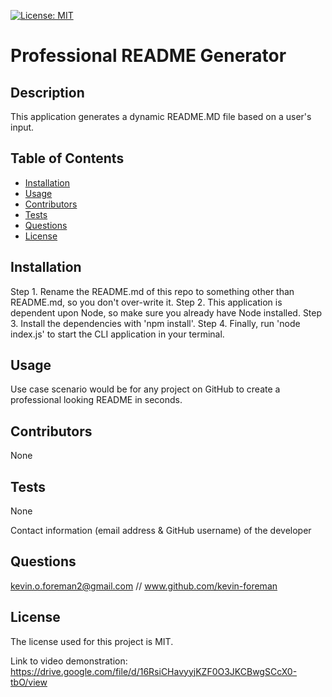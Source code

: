 [![License: MIT](https://img.shields.io/badge/License-MIT-yellow.svg)](https://opensource.org/licenses/MIT)


# Professional README Generator

## Description
This application generates a dynamic README.MD file based on a user's input.

## Table of Contents
* [Installation](#installation)
* [Usage](#usage)
* [Contributors](#contributors)
* [Tests](#tests)
* [Questions](#questions)
* [License](#license) 

## Installation
Step 1. Rename the README.md of this repo to something other than README.md, so you don't over-write it.
Step 2. This application is dependent upon Node, so make sure you already have Node installed.
Step 3. Install the dependencies with 'npm install'.
Step 4. Finally, run 'node index.js' to start the CLI application in your terminal.

## Usage
Use case scenario would be for any project on GitHub to create a professional looking README in seconds.

## Contributors
None

## Tests
None

Contact information (email address & GitHub username) of the developer
## Questions
kevin.o.foreman2@gmail.com // www.github.com/kevin-foreman

## License

The license used for this project is MIT.

Link to video demonstration: https://drive.google.com/file/d/16RsiCHavyyjKZF0O3JKCBwgSCcX0-tbO/view